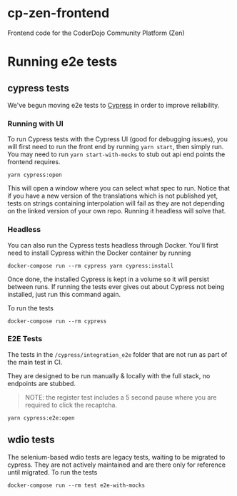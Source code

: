 # cp-zen-frontend

Frontend code for the CoderDojo Community Platform (Zen)

# Running e2e tests

## cypress tests

We've begun moving e2e tests to [Cypress](https://www.cypress.io/) in order to improve reliability.

### Running with UI

To run Cypress tests with the Cypress UI (good for debugging issues), you will first need to run the front end by running `yarn start`, then simply run. You may need to run `yarn start-with-mocks` to stub out api end points the frontend requires.

```
yarn cypress:open
```

This will open a window where you can select what spec to run. Notice that if you have a new version of the translations which is not published yet, tests on strings containing interpolation will fail as they are not depending on the linked version of your own repo. Running it headless will solve that.

### Headless

You can also run the Cypress tests headless through Docker. You'll first need to install Cypress within the Docker container by running

```
docker-compose run --rm cypress yarn cypress:install
```

Once done, the installed Cypress is kept in a volume so it will persist between runs. If running the tests ever gives out about Cypress not being installed, just run this command again.

To run the tests

```
docker-compose run --rm cypress
```

### E2E Tests

The tests in the `/cypress/integration_e2e` folder that are not run as part of the main test in CI.

They are designed to be run manually & locally with the full stack, no endpoints are stubbed.

> NOTE: the register test includes a 5 second pause where you are required to click the recaptcha.

```
yarn cypress:e2e:open
```

## wdio tests

The selenium-based wdio tests are legacy tests, waiting to be migrated to cypress. They are not actively maintained and are there only for reference until migrated.
To run the tests

```
docker-compose run --rm test e2e-with-mocks
```
